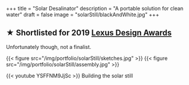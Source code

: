 +++
title = "Solar Desalinator"
description = "A portable solution for clean water"
draft = false
image = "solarStill/blackAndWhite.jpg"
+++
## ★ Shortlisted for 2019 [Lexus Design Awards](https://discoverlexus.com/experiences/lexus-design-award-2019)
Unfortunately though, not a finalist.

{{< figure src="/img/portfolio/solarStill/sketches.jpg" >}}
{{< figure src="/img/portfolio/solarStill/assembly.jpg" >}}


{{< youtube YSFFNM9JjSc >}}
Building the solar still


<!-- Building the solar desalinator: https://youtu.be/YSFFNM9JjSc -->
<!-- Lexus Design Award shortlist video: https://youtu.be/pdgOMWl3ldE -->
<!-- -->

